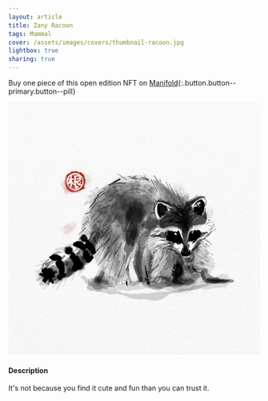 ```yaml
---
layout: article
title: Zany Racoon
tags: Mammal
cover: /assets/images/covers/thumbnail-racoon.jpg
lightbox: true
sharing: true
---
```


Buy one piece of this open edition NFT on [Manifold](https://app.manifold.xyz/c/cryptosumie-26){:.button.button--primary.button--pill}

<div class="card mt-3">
  <div class="card__image">
    <img src="/assets/images/hd/racoon.jpg"/>
  </div>
  <div class="card__content">
    <div class="card__header">
      <h4>Description</h4>
    </div>
    <p>It's not because you find it cute and fun than you can trust it.</p>
  </div>
</div>



